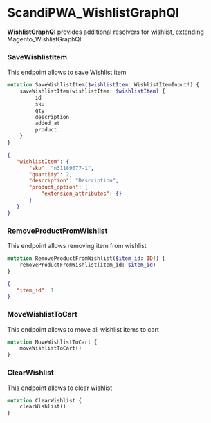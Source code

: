 # ScandiPWA_WishlistGraphQl

**WishlistGraphQl** provides additional resolvers for wishlist, extending Magento_WishlistGraphQl. 


### SaveWishlistItem

This endpoint allows to save Wishlist item

```graphql
mutation SaveWishlistItem($wishlistItem: WishlistItemInput!) {
    saveWishlistItem(wishlistItem: $wishlistItem) {
         id
         sku
         qty
         description
         added_at
         product
    }
}
```

```json
{
   "wishlistItem": {
       "sku": "n31189077-1",
       "quantity": 2,
       "description": "Description",
       "product_option": {
           "extension_attributes": {}
       }
   }
}
```


### RemoveProductFromWishlist

This endpoint allows removing item from wishlist

```graphql
mutation RemoveProductFromWishlist($item_id: ID!) {
    removeProductFromWishlist(item_id: $item_id)
}
```

```json
{
   "item_id": 1
}
```

### MoveWishlistToCart

This endpoint allows to move all wishlist items to cart

```graphql
mutation MoveWishlistToCart {
    moveWishlistToCart()
}
```

### ClearWishlist

This endpoint allows to clear wishlist

```graphql
mutation ClearWishlist {
    clearWishlist()
}
```

